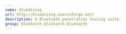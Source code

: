 ```yaml
---
name: bluediving
url: http://bluediving.sourceforge.net/
description: A Bluetooth penetration testing suite.
group: blackarch blackarch-bluetooth
---
```

